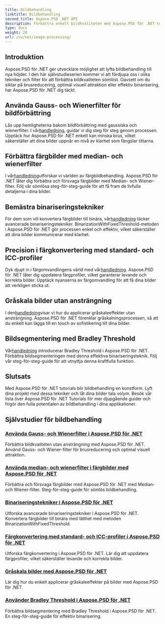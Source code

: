 ```yaml
---
title: Bildbehandling
linktitle: Bildbehandling
second_title: Aspose.PSD .NET API
description: Förbättra enkelt bildkvaliteten med Aspose.PSD för .NET-tutorials. Lär dig tekniker som Gauss- och Wienerfilter, färgkonvertering, binarisering och mer.
type: docs
weight: 20
url: /sv/net/image-processing/
---
```


## Introduktion

Aspose.PSD för .NET ger utvecklare möjlighet att lyfta bildbehandling till nya höjder. I den här självstudieserien kommer vi att fördjupa oss i olika tekniker och filter för att förbättra bildkvaliteten sömlöst. Oavsett om du siktar på brusreducering, optimal visuell attraktion eller effektiv binarisering, har Aspose.PSD för .NET dig täckt.

## Använda Gauss- och Wienerfilter för bildförbättring
 Lås upp hemligheterna bakom bildförbättring med gaussiska och wienerfilter. I vår[handledning](./apply-gaussian-wiener-filters/), guidar vi dig steg för steg genom processen. Upptäck hur Aspose.PSD för .NET enkelt kan minska brus, vilket säkerställer att dina bilder uppnår en nivå av klarhet som fängslar tittarna.

## Förbättra färgbilder med median- och wienerfilter
 I vår[handledning](./apply-median-wiener-filters-color-images/)utforskar vi världen av färgbildbehandling. Aspose.PSD för .NET låter dig förbättra och försvaga färgbilder med Median- och Wiener-filter. Följ vår sömlösa steg-för-steg-guide för att få fram de livfulla detaljerna i dina bilder.

## Bemästra binariseringstekniker
 För dem som vill konvertera färgbilder till binära, vår[handledning](./binarization-techniques/) täcker avancerade binariseringstekniker. BinarizationWithFixedThreshold-metoden i Aspose.PSD för .NET gör processen enkel och effektiv, vilket säkerställer att dina bilder kommunicerar med klarhet.

## Precision i färgkonvertering med standard- och ICC-profiler
 Dyk djupt in i färgomvandlingens värld med vår[handledning](./color-conversion-default-icc-profiles/). Aspose.PSD för .NET låter dig uppdatera färgprofiler, vilket garanterar levande och korrekta bilder. Upptäck nyanserna av färgomvandling för att få dina bilder att verkligen sticka ut.

## Gråskala bilder utan ansträngning
 I den[handledning](./grayscaling-images/)visar vi hur du applicerar gråskaleeffekter utan ansträngning. Aspose.PSD för .NET förenklar gråskalningsprocessen, så att du enkelt kan lägga till en touch av sofistikering till dina bilder.

## Bildsegmentering med Bradley Threshold
 Vår[handledning](./apply-bradley-threshold/) introducerar Bradley Threshold i Aspose.PSD för .NET. Förbättra bildsegmenteringen med denna effektiva binariseringsteknik. Följ vår steg-för-steg-guide för att utnyttja denna kraftfulla funktion.

## Slutsats
Med Aspose.PSD för .NET tutorials blir bildbehandling en konstform. Lyft dina projekt med dessa tekniker och låt dina bilder tala volym. Besök vår lista över Aspose.PSD för .NET Tutorials för mer djupgående guider och frigör den fulla potentialen av bildbehandling i dina applikationer.

## Självstudier för bildbehandling
### [Använda Gauss- och Wienerfilter i Aspose.PSD för .NET](./apply-gaussian-wiener-filters/)
Förbättra bildkvaliteten utan ansträngning med Aspose.PSD för .NET. Använd Gauss- och Wiener-filter för brusreducering och optimal visuell attraktion.
### [Använda median- och wienerfilter i färgbilder med Aspose.PSD för .NET](./apply-median-wiener-filters-color-images/)
Förbättra och försvaga färgbilder med Aspose.PSD för .NET med Median- och Wiener-filter. Steg-för-steg-guide för sömlös bildbehandling.
### [Binariseringstekniker i Aspose.PSD för .NET](./binarization-techniques/)
Utforska avancerade binariseringstekniker i Aspose.PSD för .NET. Konvertera färgbilder till binära med lätthet med metoden BinarizationWithFixedThreshold.
### [Färgkonvertering med standard- och ICC-profiler i Aspose.PSD för .NET](./color-conversion-default-icc-profiles/)
Utforska färgkonvertering i Aspose.PSD för .NET. Lär dig att uppdatera färgprofiler, vilket säkerställer levande och korrekta bilder.
### [Gråskala bilder med Aspose.PSD för .NET](./grayscaling-images/)
Lär dig hur du enkelt applicerar gråskaleeffekter på bilder med Aspose.PSD för .NET.
### [Använder Bradley Threshold i Aspose.PSD för .NET](./apply-bradley-threshold/)
Förbättra bildsegmentering med Bradley Threshold i Aspose.PSD för .NET. En steg-för-steg-guide för effektiv binarisering.